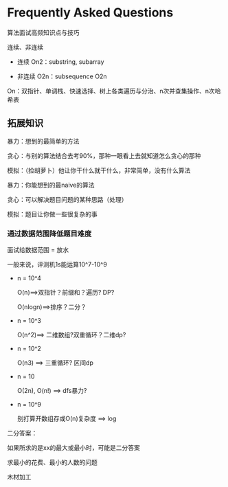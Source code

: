 # Frequently Asked Questions

算法面试高频知识点与技巧

连续、非连续

- 连续 On2：substring, subarray

- 非连续 O2n：subsequence O2n


On：双指针、单调栈、快速选择、树上各类遍历与分治、n次并查集操作、n次哈希表

## 拓展知识

暴力：想到的最简单的方法

贪心：与别的算法结合去考90%，那种一眼看上去就知道怎么贪心的那种

模拟：（捡胡萝卜）他让你干什么就干什么，非常简单，没有什么算法



暴力：你能想到的最naive的算法

贪心：可以解决题目问题的某种思路（处理）

模拟：题目让你做一些很复杂的事



### 通过数据范围降低题目难度



面试给数据范围 = 放水

一般来说，评测机1s能运算10^7-10^9



- n = 10^4

  O(n)\==>双指针？前缀和？遍历? DP?

  O(nlogn)\==>排序？二分？

- n = 10^3

  O(n^2)==> 二维数组?双重循环？二维dp?

- n = 10^2

  O(n3) ==> 三重循环? 区间dp

- n = 10

  O(2n), O(n!) ==> dfs暴力?

- n = 10^9

  别打算开数组存或O(n)复杂度 ==> log



二分答案：

如果所求的是xx的最大或最小时，可能是二分答案

求最小的花费、最小的人数的问题



木材加工

